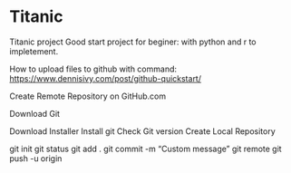 # Titanic
Titanic project
Good start project for beginer: with python and r to impletement.


How to upload files to github with command:
https://www.dennisivy.com/post/github-quickstart/

Create Remote Repository on GitHub.com

Download Git

Download Installer
Install git
Check Git version
Create Local Repository

git init
git status
git add .
git commit -m “Custom message”
git remote <remote url>
git push -u origin <branch name>
